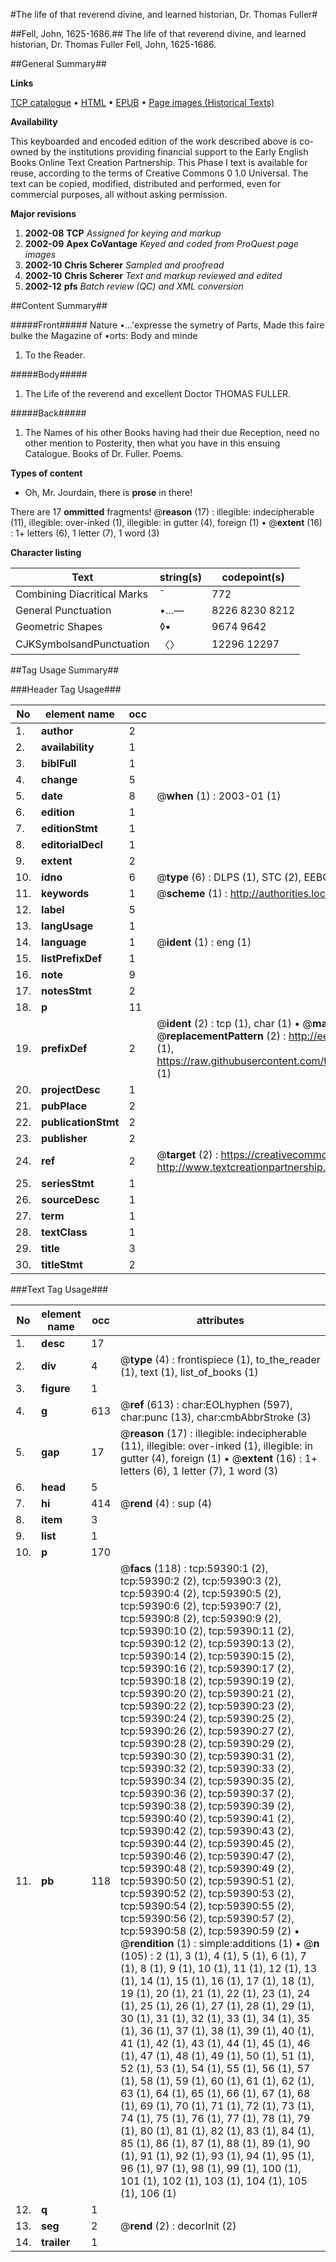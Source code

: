 #The life of that reverend divine, and learned historian, Dr. Thomas Fuller#

##Fell, John, 1625-1686.##
The life of that reverend divine, and learned historian, Dr. Thomas Fuller
Fell, John, 1625-1686.

##General Summary##

**Links**

[TCP catalogue](http://www.ota.ox.ac.uk/tcp/)  • 
[HTML](http://tei.it.ox.ac.uk/tcp/Texts-HTML/free/A41/A41036.html)  • 
[EPUB](http://tei.it.ox.ac.uk/tcp/Texts-EPUB/free/A41/A41036.epub) • 
[Page images (Historical Texts)](https://data.historicaltexts.jisc.ac.uk/view?pubId=eebo-12315724e&pageId=eebo-12315724e-59390-1)

**Availability**

This keyboarded and encoded edition of the
	       work described above is co-owned by the institutions
	       providing financial support to the Early English Books
	       Online Text Creation Partnership. This Phase I text is
	       available for reuse, according to the terms of Creative
	       Commons 0 1.0 Universal. The text can be copied,
	       modified, distributed and performed, even for
	       commercial purposes, all without asking permission.

**Major revisions**

1. __2002-08__ __TCP__ *Assigned for keying and markup*
1. __2002-09__ __Apex CoVantage__ *Keyed and coded from ProQuest page images*
1. __2002-10__ __Chris Scherer__ *Sampled and proofread*
1. __2002-10__ __Chris Scherer__ *Text and markup reviewed and edited*
1. __2002-12__ __pfs__ *Batch review (QC) and XML conversion*

##Content Summary##

#####Front#####
Nature •…'expresse the symetry of Parts, Made this faire bulke the Magazine of •orts: Body and minde
1. To the Reader.

#####Body#####

1. The Life of the reverend and excellent Doctor THOMAS FULLER.

#####Back#####

1. The Names of his other Books having had their due Reception, need no other mention to Posterity, then what you have in this ensuing Catalogue. Books of Dr. Fuller. Poems.

**Types of content**

  * Oh, Mr. Jourdain, there is **prose** in there!

There are 17 **ommitted** fragments! 
 @__reason__ (17) : illegible: indecipherable (11), illegible: over-inked (1), illegible: in gutter (4), foreign (1)  •  @__extent__ (16) : 1+ letters (6), 1 letter (7), 1 word (3)

**Character listing**


|Text|string(s)|codepoint(s)|
|---|---|---|
|Combining             Diacritical Marks|̄|772|
|General Punctuation|•…—|8226 8230 8212|
|Geometric Shapes|◊▪|9674 9642|
|CJKSymbolsandPunctuation|〈〉|12296 12297|

##Tag Usage Summary##

###Header Tag Usage###

|No|element name|occ|attributes|
|---|---|---|---|
|1.|__author__|2||
|2.|__availability__|1||
|3.|__biblFull__|1||
|4.|__change__|5||
|5.|__date__|8| @__when__ (1) : 2003-01 (1)|
|6.|__edition__|1||
|7.|__editionStmt__|1||
|8.|__editorialDecl__|1||
|9.|__extent__|2||
|10.|__idno__|6| @__type__ (6) : DLPS (1), STC (2), EEBO-CITATION (1), OCLC (1), VID (1)|
|11.|__keywords__|1| @__scheme__ (1) : http://authorities.loc.gov/ (1)|
|12.|__label__|5||
|13.|__langUsage__|1||
|14.|__language__|1| @__ident__ (1) : eng (1)|
|15.|__listPrefixDef__|1||
|16.|__note__|9||
|17.|__notesStmt__|2||
|18.|__p__|11||
|19.|__prefixDef__|2| @__ident__ (2) : tcp (1), char (1)  •  @__matchPattern__ (2) : ([0-9\-]+):([0-9IVX]+) (1), (.+) (1)  •  @__replacementPattern__ (2) : http://eebo.chadwyck.com/downloadtiff?vid=$1&page=$2 (1), https://raw.githubusercontent.com/textcreationpartnership/Texts/master/tcpchars.xml#$1 (1)|
|20.|__projectDesc__|1||
|21.|__pubPlace__|2||
|22.|__publicationStmt__|2||
|23.|__publisher__|2||
|24.|__ref__|2| @__target__ (2) : https://creativecommons.org/publicdomain/zero/1.0/ (1), http://www.textcreationpartnership.org/docs/. (1)|
|25.|__seriesStmt__|1||
|26.|__sourceDesc__|1||
|27.|__term__|1||
|28.|__textClass__|1||
|29.|__title__|3||
|30.|__titleStmt__|2||


###Text Tag Usage###

|No|element name|occ|attributes|
|---|---|---|---|
|1.|__desc__|17||
|2.|__div__|4| @__type__ (4) : frontispiece (1), to_the_reader (1), text (1), list_of_books (1)|
|3.|__figure__|1||
|4.|__g__|613| @__ref__ (613) : char:EOLhyphen (597), char:punc (13), char:cmbAbbrStroke (3)|
|5.|__gap__|17| @__reason__ (17) : illegible: indecipherable (11), illegible: over-inked (1), illegible: in gutter (4), foreign (1)  •  @__extent__ (16) : 1+ letters (6), 1 letter (7), 1 word (3)|
|6.|__head__|5||
|7.|__hi__|414| @__rend__ (4) : sup (4)|
|8.|__item__|3||
|9.|__list__|1||
|10.|__p__|170||
|11.|__pb__|118| @__facs__ (118) : tcp:59390:1 (2), tcp:59390:2 (2), tcp:59390:3 (2), tcp:59390:4 (2), tcp:59390:5 (2), tcp:59390:6 (2), tcp:59390:7 (2), tcp:59390:8 (2), tcp:59390:9 (2), tcp:59390:10 (2), tcp:59390:11 (2), tcp:59390:12 (2), tcp:59390:13 (2), tcp:59390:14 (2), tcp:59390:15 (2), tcp:59390:16 (2), tcp:59390:17 (2), tcp:59390:18 (2), tcp:59390:19 (2), tcp:59390:20 (2), tcp:59390:21 (2), tcp:59390:22 (2), tcp:59390:23 (2), tcp:59390:24 (2), tcp:59390:25 (2), tcp:59390:26 (2), tcp:59390:27 (2), tcp:59390:28 (2), tcp:59390:29 (2), tcp:59390:30 (2), tcp:59390:31 (2), tcp:59390:32 (2), tcp:59390:33 (2), tcp:59390:34 (2), tcp:59390:35 (2), tcp:59390:36 (2), tcp:59390:37 (2), tcp:59390:38 (2), tcp:59390:39 (2), tcp:59390:40 (2), tcp:59390:41 (2), tcp:59390:42 (2), tcp:59390:43 (2), tcp:59390:44 (2), tcp:59390:45 (2), tcp:59390:46 (2), tcp:59390:47 (2), tcp:59390:48 (2), tcp:59390:49 (2), tcp:59390:50 (2), tcp:59390:51 (2), tcp:59390:52 (2), tcp:59390:53 (2), tcp:59390:54 (2), tcp:59390:55 (2), tcp:59390:56 (2), tcp:59390:57 (2), tcp:59390:58 (2), tcp:59390:59 (2)  •  @__rendition__ (1) : simple:additions (1)  •  @__n__ (105) : 2 (1), 3 (1), 4 (1), 5 (1), 6 (1), 7 (1), 8 (1), 9 (1), 10 (1), 11 (1), 12 (1), 13 (1), 14 (1), 15 (1), 16 (1), 17 (1), 18 (1), 19 (1), 20 (1), 21 (1), 22 (1), 23 (1), 24 (1), 25 (1), 26 (1), 27 (1), 28 (1), 29 (1), 30 (1), 31 (1), 32 (1), 33 (1), 34 (1), 35 (1), 36 (1), 37 (1), 38 (1), 39 (1), 40 (1), 41 (1), 42 (1), 43 (1), 44 (1), 45 (1), 46 (1), 47 (1), 48 (1), 49 (1), 50 (1), 51 (1), 52 (1), 53 (1), 54 (1), 55 (1), 56 (1), 57 (1), 58 (1), 59 (1), 60 (1), 61 (1), 62 (1), 63 (1), 64 (1), 65 (1), 66 (1), 67 (1), 68 (1), 69 (1), 70 (1), 71 (1), 72 (1), 73 (1), 74 (1), 75 (1), 76 (1), 77 (1), 78 (1), 79 (1), 80 (1), 81 (1), 82 (1), 83 (1), 84 (1), 85 (1), 86 (1), 87 (1), 88 (1), 89 (1), 90 (1), 91 (1), 92 (1), 93 (1), 94 (1), 95 (1), 96 (1), 97 (1), 98 (1), 99 (1), 100 (1), 101 (1), 102 (1), 103 (1), 104 (1), 105 (1), 106 (1)|
|12.|__q__|1||
|13.|__seg__|2| @__rend__ (2) : decorInit (2)|
|14.|__trailer__|1||
